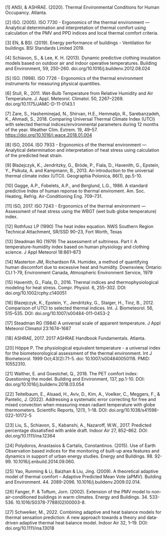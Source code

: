 [1] ANSI, & ASHRAE. (2020). Thermal Environmental Conditions for Human Occupancy. Atlanta.

[2] ISO. (2005). ISO 7730 - Ergonomics of the thermal environment — Analytical determination and interpretation of thermal comfort using calculation of the PMV and PPD indices and local thermal comfort criteria.

[3] EN, & BSI. (2019). Energy performance of buildings - Ventilation for buildings. BSI Standards Limited 2019.

[4] Schiavon, S., & Lee, K. H. (2013). Dynamic predictive clothing insulation models based on outdoor air and indoor operative temperatures. Building and Environment, 59, 250–260. doi.org/10.1016/j.buildenv.2012.08.024

[5] ISO. (1998). ISO 7726 - Ergonomics of the thermal environment instruments for measuring physical quantities.

[6] Stull, R., 2011. Wet-Bulb Temperature from Relative Humidity and Air Temperature. J. Appl. Meteorol. Climatol. 50, 2267–2269. doi.org/10.1175/JAMC-D-11-0143.1

[7] Zare, S., Hasheminejad, N., Shirvan, H.E., Hemmatjo, R., Sarebanzadeh, K., Ahmadi, S., 2018. Comparing Universal Thermal Climate Index (UTCI) with selected thermal indices/environmental parameters during 12 months of the year. Weather Clim. Extrem. 19, 49–57. https://doi.org/10.1016/j.wace.2018.01.004

[8] ISO, 2004. ISO 7933 - Ergonomics of the thermal environment — Analytical determination and interpretation of heat stress using calculation of the predicted heat strain.

[9] Błażejczyk, K., Jendritzky, G., Bröde, P., Fiala, D., Havenith, G., Epstein, Y., Psikuta, A. and Kampmann, B., 2013. An introduction to the universal thermal climate index (UTCI). Geographia Polonica, 86(1), pp.5-10.

[10] Gagge, A.P., Fobelets, A.P., and Berglund, L.G., 1986. A standard predictive Index of human reponse to thermal enviroment. Am. Soc. Heating, Refrig. Air-Conditioning Eng. 709–731.

[11] ISO, 2017. ISO 7243 - Ergonomics of the thermal environment — Assessment of heat stress using the WBGT (wet bulb globe temperature) index.

[12] Rothfusz LP (1990) The heat index equation. NWS Southern Region Technical Attachment, SR/SSD 90–23, Fort Worth, Texas

[13] Steadman RG (1979) The assessment of sultriness. Part I: A temperature-humidity index based on human physiology and clothing science. J Appl Meteorol 18:861–873

[14] Masterton JM, Richardson FA. Humidex, a method of quantifying human discomfort due to excessive heat and humidity. Downsview, Ontario: CLI 1-79, Environment Canada, Atmospheric Environment Service, 1979

[15] Havenith, G., Fiala, D., 2016. Thermal indices and thermophysiological modeling for heat stress. Compr. Physiol. 6, 255–302. DOI: doi.org/10.1002/cphy.c140051

[16] Blazejczyk, K., Epstein, Y., Jendritzky, G., Staiger, H., Tinz, B., 2012. Comparison of UTCI to selected thermal indices. Int. J. Biometeorol. 56, 515–535. DOI: doi.org/10.1007/s00484-011-0453-2

[17] Steadman RG (1984) A universal scale of apparent temperature. J Appl Meteorol Climatol 23:1674–1687

[18] ASHRAE, 2017. 2017 ASHRAE Handbook Fundamentals. Atlanta.

[20] Höppe P. The physiological equivalent temperature - a universal index for the biometeorological assessment of the thermal environment. Int J Biometeorol. 1999 Oct;43(2):71-5. doi: 10.1007/s004840050118. PMID: 10552310.

[21] Walther, E. and Goestchel, Q., 2018. The PET comfort index: Questioning the model. Building and Environment, 137, pp.1-10. DOI: doi.org/10.1016/j.buildenv.2018.03.054

[22] Teitelbaum, E., Alsaad, H., Aviv, D., Kim, A., Voelker, C., Meggers, F., & Pantelic, J. (2022). Addressing a systematic error correcting for free and mixed convection when measuring mean radiant temperature with globe thermometers. Scientific Reports, 12(1), 1–18. DOI: doi.org/10.1038/s41598-022-10172-5

[23] Liu, S., Schiavon, S., Kabanshi, A., Nazaroff, W.W., 2017. Predicted percentage dissatisfied with ankle draft. Indoor Air 27, 852–862. DOI: doi.org/10.1111/ina.12364

[24] Polydoros, Anastasios & Cartalis, Constantinos. (2015). Use of Earth Observation based indices for the monitoring of built-up area features and dynamics in support of urban energy studies. Energy and Buildings. 98. 92-99. 10.1016/j.enbuild.2014.09.060.

[25] Yao, Runming & Li, Baizhan & Liu, Jing. (2009). A theoretical adaptive model of thermal comfort – Adaptive Predicted Mean Vote (aPMV). Building and Environment. 44. 2089-2096. 10.1016/j.buildenv.2009.02.014.

[26] Fanger, P. & Toftum, Jorn. (2002). Extension of the PMV model to non-air-conditioned buildings in warm climates. Energy and Buildings. 34. 533-536. 10.1016/S0378-7788(02)00003-8.

[27] Schweiker, M., 2022. Combining adaptive and heat balance models for thermal sensation prediction: A new approach towards a theory and data‐driven adaptive thermal heat balance model. Indoor Air 32, 1–19. DOI: doi.org/10.1111/ina.13018

